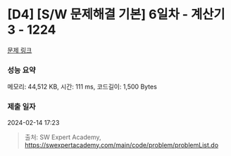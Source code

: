 # [D4] [S/W 문제해결 기본] 6일차 - 계산기3 - 1224 

[문제 링크](https://swexpertacademy.com/main/code/problem/problemDetail.do?contestProbId=AV14tDX6AFgCFAYD) 

### 성능 요약

메모리: 44,512 KB, 시간: 111 ms, 코드길이: 1,500 Bytes

### 제출 일자

2024-02-14 17:23



> 출처: SW Expert Academy, https://swexpertacademy.com/main/code/problem/problemList.do